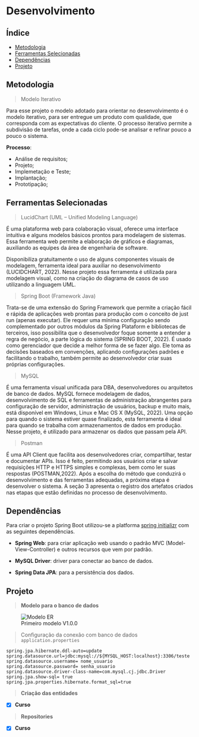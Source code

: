 # Desenvolvimento

## Índice

* [Metodologia](#metodologia)
* [Ferramentas Selecionadas](#ferramentas-selecionadas)
* [Dependências](#dependências)
* [Projeto](#projeto)

## Metodologia

> Modelo Iterativo

Para esse projeto o modelo adotado para orientar no desenvolvimento é o modelo iterativo, para ser entregue um produto com qualidade, que corresponda com as expectativas do cliente. O processo iterativo permite a subdivisão de tarefas, onde a cada ciclo pode-se analisar e refinar pouco a pouco o sistema.

**Processo**:

* Análise de requisitos;
* Projeto;
* Implemetação e Teste;
* Implantação;
* Prototipação;

## Ferramentas Selecionadas

> LucidChart (UML – Unified Modeling Language)

É uma plataforma web para colaboração visual, oferece uma interface intuitiva e
alguns modelos básicos prontos para modelagem de sistemas. Essa ferramenta web permite a
elaboração de gráficos e diagramas, auxiliando as equipes da área de engenharia de software.

Disponibiliza gratuitamente o uso de alguns componentes visuais de modelagem, ferramenta
ideal para auxiliar no desenvolvimento (LUCIDCHART, 2022). Nesse projeto essa
ferramenta é utilizada para modelagem visual, como na criação do diagrama de casos de uso
utilizando a linguagem UML.

> Spring Boot (Framework Java)

Trata-se de uma extensão do Spring Framework que permite a criação fácil e rápida de
aplicações web prontas para produção com o conceito de just run (apenas executar). Ele
requer uma mínima configuração sendo complementado por outros módulos da Spring
Plataform e bibliotecas de terceiros, isso possibilita que o desenvolvedor foque somente a
entender a regra de negócio, a parte lógica do sistema (SPRING BOOT, 2022). É usado como
gerenciador que decide a melhor forma de se fazer algo. Ele toma as decisões baseados em
convenções, aplicando configurações padrões e facilitando o trabalho, também permite ao
desenvolvedor criar suas próprias configurações.

> MySQL

É uma ferramenta visual unificada para DBA, desenvolvedores ou arquitetos de banco
de dados. MySQL fornece modelagem de dados, desenvolvimento de SQL e ferramentas de
administração abrangentes para configuração de servidor, administração de usuários, backup e
muito mais, está disponível em Windows, Linux e Mac OS X (MySQL, 2022). Uma opção
para quando o sistema estiver quase finalizado, esta ferramenta é ideal para quando se
trabalha com armazenamentos de dados em produção. Nesse projeto, é utilizado para
armazenar os dados que passam pela API.

> Postman

É uma API Client que facilita aos desenvolvedores criar, compartilhar, testar e
documentar APIs. Isso é feito, permitindo aos usuários criar e salvar requisições HTTP e
HTTPS simples e complexas, bem como ler suas respostas (POSTMAN,2022).
Após a escolha do método que conduzirá o desenvolvimento e das ferramentas
adequadas, a próxima etapa é desenvolver o sistema. A seção 3 apresenta o registro dos
artefatos criados nas etapas que estão definidas no processo de desenvolvimento.

## Dependências

Para criar o projeto Spring Boot utilizou-se a platforma [spring initializr](https://start.spring.io/) com as seguintes dependências.

- **Spring Web**: para criar aplicação web usando o padrão MVC (Model-View-Controller) e outros recursos que vem por padrão.

- **MySQL Driver**: driver para conectar ao banco de dados.

- **Spring Data JPA**: para a persistência dos dados.

## Projeto

> **Modelo para o banco de dados**

<figure>
  <img src="https://user-images.githubusercontent.com/50967217/206866258-03fbddef-872a-45e3-a6aa-679f9d2ca164.png" alt="Modelo ER">
  <figcaption>Primeiro modelo V1.0.0</figcaption>
</figure>

> Configuração da conexão com banco de dados `application.properties`

```properties
spring.jpa.hibernate.ddl-auto=update
spring.datasource.url=jdbc:mysql://${MYSQL_HOST:localhost}:3306/teste
spring.datasource.username= nome_usuario
spring.datasource.password= senha_usuario
spring.datasource.driver-class-name=com.mysql.cj.jdbc.Driver
spring.jpa.show-sql= true
spring.jpa.properties.hibernate.format_sql=true
```

> **Criação das entidades**

- [x] **Curso**

> **Repositories**

- [x] **Curso**

>


